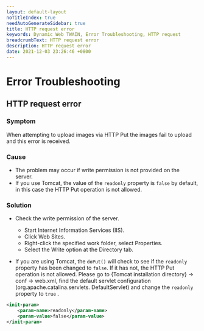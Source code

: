 ```yaml
---
layout: default-layout
noTitleIndex: true
needAutoGenerateSidebar: true
title: HTTP request error
keywords: Dynamic Web TWAIN, Error Troubleshooting, HTTP request
breadcrumbText: HTTP request error
description: HTTP request error
date: 2021-12-03 23:26:46 +0800
---
```


# Error Troubleshooting

## HTTP request error

### Symptom

When attempting to upload images via HTTP Put the images fail to upload and this error is received.

### Cause

- The problem may occur if write permission is not provided on the server.
- If you use Tomcat, the value of the `readonly` property is `false` by default, in this case the HTTP Put operation is not allowed.

### Solution

- Check the write permission of the server.

  - Start Internet Information Services (IIS).
  - Click Web Sites.
  - Right-click the specified work folder, select Properties.
  - Select the Write option at the Directory tab.

- If you are using Tomcat, the `doPut()` will check to see if the `readonly` property has been changed to `false`. If it has not, the HTTP Put operation is not allowed. Please go to {Tomcat installation directory} -> conf -> web.xml, find the default servlet configuration (org.apache.catalina.servlets. DefaultServlet) and change the `readonly` property to `true` .

```xml
<init-param>
    <param-name>readonly</param-name>
    <param-value>false</param-value>
</init-param>
```
